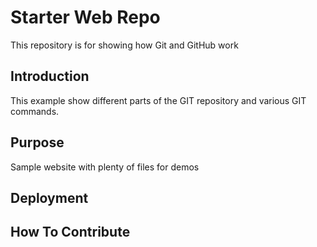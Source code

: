 # Starter Web Repo

This repository is for showing how Git and GitHub work

## Introduction

This example show different parts of the GIT repository and various GIT commands.


## Purpose

Sample website with plenty of files for demos


## Deployment


## How To Contribute

